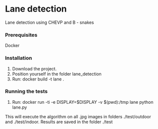 # Lane detection

Lane detection using CHEVP and B - snakes

### Prerequisites
Docker

### Installation
1. Download the project.
2. Position yourself in the folder lane_detection
3. Run: docker build -t lane .

### Running the tests
1. Run: docker run -ti -e DISPLAY=$DISPLAY -v $(pwd):/tmp lane python lane.py 

This will execute the algorithm on all .jpg images in folders ./test/outdoor and ./test/indoor. Results are saved in the folder ./test

